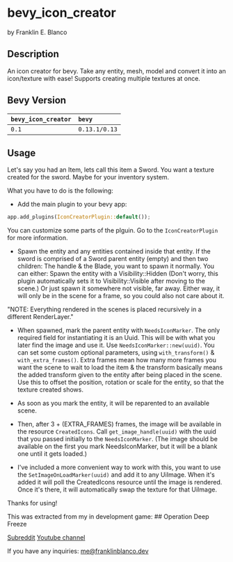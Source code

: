 # bevy_icon_creator

by Franklin E. Blanco

## Description

An icon creator for bevy. Take any entity, mesh, model and convert it into an icon/texture with ease! Supports creating multiple textures at once.

## Bevy Version

| `bevy_icon_creator` | `bevy` |
| :--                 | :--    |
| `0.1`               | `0.13.1/0.13` |

## Usage

Let's say you had an Item, lets call this item a Sword. You want a texture created for the sword. Maybe for your inventory system.

What you have to do is the following:

- Add the main plugin to your bevy app:

```rust
app.add_plugins(IconCreatorPlugin::default());
```

You can customize some parts of the plguin. Go to the `IconCreatorPlugin` for more information.

- Spawn the entity and any entities contained inside that entity. If the sword is comprised of a Sword parent entity (empty) and then two children: The handle & the Blade, you want to spawn it normally. You can either: Spawn the entity with a Visibility::Hidden (Don't worry, this plugin automatically sets it to Visibility::Visible after moving to the scene.) Or just spawn it somewhere not visible, far away. Either way, it will only be in the scene for a frame, so you could also not care about it.

"NOTE: Everything rendered in the scenes is placed recursively in a different RenderLayer."

- When spawned, mark the parent entity with `NeedsIconMarker`. The only required field for instantiating it is an Uuid. This will be with what you later find the image and use it. Use `NeedsIconMarker::new(uuid)`.
You can set some custom optional parameters, using `with_transform()` & `with_extra_frames()`.
Extra frames mean how many more frames you want the scene to wait to load the item & the transform basically means the added transform given to the entity after being placed in the scene.
Use this to offset the position, rotation or scale for the entity, so that the texture created shows.

- As soon as you mark the entity, it will be reparented to an available scene.

- Then, after 3 + (EXTRA_FRAMES) frames, the image will be available in the resource `CreatedIcons`. Call `get_image_handle(uuid)` with the uuid that you passed initially to the `NeedsIconMarker`. (The image should be available on the first you mark NeedsIconMarker, but it will be a blank one until it gets loaded.)

- I've included a more convenient way to work with this, you want to use the `SetImageOnLoadMarker(uuid)` and add it to any UiImage. When it's added it will poll the CreatedIcons resource until the image is rendered. Once it's there, it will automatically swap the texture for that UiImage.

Thanks for using!

This was extracted from my in development game: ## Operation Deep Freeze

[Subreddit](https://www.reddit.com/r/operationdeepfreeze/)
[Youtube channel](https://www.youtube.com/channel/UCaqu5sampSjdA8_mB55UiXQ)

If you have any inquiries: <me@franklinblanco.dev>
